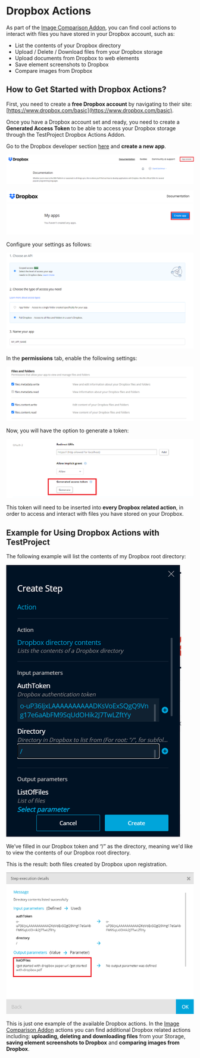 # Dropbox Actions

As part of the [Image Comparison Addon](https://docs.testproject.io/testproject-addons/available-addons/image-comparison-addon), you can find cool actions to interact with files you have stored in your Dropbox account, such as:

* List the contents of your Dropbox directory
* Upload / Delete / Download files from your Dropbox storage
* Upload documents from Dropbox to web elements
* Save element screenshots to Dropbox
* Compare images from Dropbox

## How to Get Started with Dropbox Actions?

First, you need to create a **free Dropbox account** by navigating to their site: [https://www.dropbox.com/basic](https://www.dropbox.com/basic).   
  
Once you have a Dropbox account set and ready, you need to create a **Generated Access Token** to be able to access your Dropbox storage through the TestProject Dropbox Actions Addon.   
  
Go to the Dropbox developer section [here](https://www.dropbox.com/developers/documentation) and **create a new app**.

![](../../../.gitbook/assets/2.png)

![Create a New App in Dropbox Developer Section](../../../.gitbook/assets/3.png)

  
Configure your settings as follows:

![App Settings](../../../.gitbook/assets/1%20%285%29.png)

In the **permissions** tab, enable the following settings:

![](../../../.gitbook/assets/2%20%285%29.png)

  
Now, you will have the option to generate a token:

![Generated Access Token to Dropbox Storage](../../../.gitbook/assets/5.png)


  
This token will need to be inserted into **every Dropbox related action**, in order to access and interact with files you have stored on your Dropbox.

## Example for Using Dropbox Actions with TestProject

The following example will list the contents of my Dropbox root directory:

![Dropbox Directory Contents Action - TestProject Addon](../../../.gitbook/assets/6.png)


We’ve filled in our Dropbox token and “/” as the directory, meaning we'd like to view the contents of our Dropbox root directory.

This is the result: both files created by Dropbox upon registration.

![](../../../.gitbook/assets/7.png)

This is just one example of the available Dropbox actions. In the [Image Comparison Addon](https://docs.testproject.io/testproject-addons/available-addons/image-comparison-addon) actions you can find additional Dropbox related actions including: **uploading, deleting and downloading files** from your Storage, **saving element screenshots to Dropbox** and **comparing images from Dropbox**.

